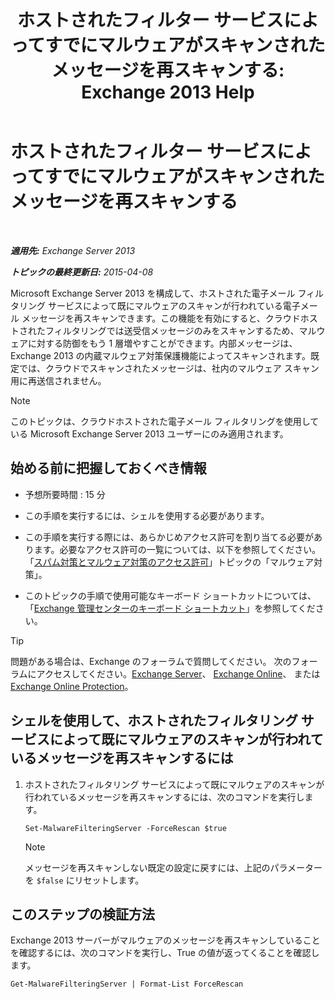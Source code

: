 ﻿---
title: 'ホストされたフィルター サービスによってすでにマルウェアがスキャンされたメッセージを再スキャンする: Exchange 2013 Help'
TOCTitle: ホストされたフィルター サービスによってすでにマルウェアがスキャンされたメッセージを再スキャンする
ms:assetid: ad3b6f65-6399-4a4b-8679-2e4f7f74bbbe
ms:mtpsurl: https://technet.microsoft.com/ja-jp/library/JJ150548(v=EXCHG.150)
ms:contentKeyID: 48269925
ms.date: 04/24/2018
mtps_version: v=EXCHG.150
ms.translationtype: HT
---

# ホストされたフィルター サービスによってすでにマルウェアがスキャンされたメッセージを再スキャンする

 

_**適用先:** Exchange Server 2013_

_**トピックの最終更新日:** 2015-04-08_

Microsoft Exchange Server 2013 を構成して、ホストされた電子メール フィルタリング サービスによって既にマルウェアのスキャンが行われている電子メール メッセージを再スキャンできます。この機能を有効にすると、クラウドホストされたフィルタリングでは送受信メッセージのみをスキャンするため、マルウェアに対する防御をもう 1 層増やすことができます。内部メッセージは、Exchange 2013 の内蔵マルウェア対策保護機能によってスキャンされます。既定では、クラウドでスキャンされたメッセージは、社内のマルウェア スキャン用に再送信されません。


> [!NOTE]
> このトピックは、クラウドホストされた電子メール フィルタリングを使用している Microsoft Exchange Server 2013 ユーザーにのみ適用されます。



## 始める前に把握しておくべき情報

  - 予想所要時間 : 15 分

  - この手順を実行するには、シェルを使用する必要があります。

  - この手順を実行する際には、あらかじめアクセス許可を割り当てる必要があります。必要なアクセス許可の一覧については、以下を参照してください。「[スパム対策とマルウェア対策のアクセス許可](anti-spam-and-anti-malware-permissions-exchange-2013-help.md)」トピックの「マルウェア対策」。

  - このトピックの手順で使用可能なキーボード ショートカットについては、「[Exchange 管理センターのキーボード ショートカット](keyboard-shortcuts-in-the-exchange-admin-center-exchange-online-protection-help.md)」を参照してください。


> [!TIP]
> 問題がある場合は、Exchange のフォーラムで質問してください。 次のフォーラムにアクセスしてください。<A href="https://go.microsoft.com/fwlink/p/?linkid=60612">Exchange Server</A>、 <A href="https://go.microsoft.com/fwlink/p/?linkid=267542">Exchange Online</A>、 または <A href="https://go.microsoft.com/fwlink/p/?linkid=285351">Exchange Online Protection</A>。



## シェルを使用して、ホストされたフィルタリング サービスによって既にマルウェアのスキャンが行われているメッセージを再スキャンするには

1.  ホストされたフィルタリング サービスによって既にマルウェアのスキャンが行われているメッセージを再スキャンするには、次のコマンドを実行します。
    
        Set-MalwareFilteringServer -ForceRescan $true
    

    > [!NOTE]
    > メッセージを再スキャンしない既定の設定に戻すには、上記のパラメーターを <CODE>$false</CODE> にリセットします。



## このステップの検証方法

Exchange 2013 サーバーがマルウェアのメッセージを再スキャンしていることを確認するには、次のコマンドを実行し、True の値が返ってくることを確認します。

    Get-MalwareFilteringServer | Format-List ForceRescan


